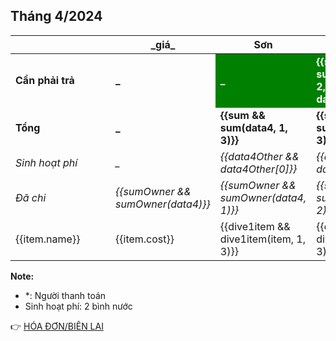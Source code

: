 ## Tháng 4/2024

<table>
    <thead>
        <th>&emsp;&emsp;&emsp;&emsp;&emsp;&emsp;&emsp;&emsp;&emsp;</th>
        <th>_giá_</th>
        <th>Sơn</th>
        <th>Cảnh</th>
        <th>Luân</th>
    </thead>
    <tbody>
        <tr>
            <td><b>Cần phải trả</b></td>
            <td><b>_</b></td>
            <td style="background: green; color: white;"><b>_</b></td>
            <td style="background: green; color: white;"><b>{{sumToPaid && sumToPaid(data4, 2, 3, data4Other)}}</b></td>
            <td style="background: green; color: white;"><b>{{sumToPaid && sumToPaid(data4, 3, 3, data4Other)}}</b></td>
        </tr>
        <tr>
            <td><b>Tổng</b></td>
            <td><b>_</b></td>
            <td><b>{{sum && sum(data4, 1, 3)}}</b></td>
            <td><b>{{sum && sum(data4, 2, 3)}}</b></td>
            <td><b>{{sum && sum(data4, 3, 3)}}</b></td>
        </tr>
        <tr>
            <td><i>Sinh hoạt phí</i></td>
            <td><i>_</i></td>
            <td><i>{{data4Other && data4Other[0]}}</i></td>
            <td><i>{{data4Other && data4Other[1]}}</i></td>
            <td><i>{{data4Other && data4Other[2]}}</i></td>
        </tr>
        <tr>
            <td><i>Đã chi</i></td>
            <td><i>{{sumOwner && sumOwner(data4)}}</i></td>
            <td><i>{{sumOwner && sumOwner(data4, 1)}}</i></td>
            <td><i>{{sumOwner && sumOwner(data4, 2)}}</i></td>
            <td><i>{{sumOwner && sumOwner(data4, 3)}}</i></td>
        </tr>
        <tr v-for="item in data4">
            <td>{{item.name}}</td>
            <td>{{item.cost}}</td>
            <td>{{dive1item && dive1item(item, 1, 3)}}</td>
            <td>{{dive1item && dive1item(item, 2, 3)}}</td>
            <td>{{dive1item && dive1item(item, 3, 3)}}</td>
        </tr>
    </tbody>
</table>

**Note:**
- *: Người thanh toán
- Sinh hoạt phí: 2 bình nước

:point_right: [HÓA ĐƠN/BIÊN LAI](/bills-2024/apr/t4-2024.md)
